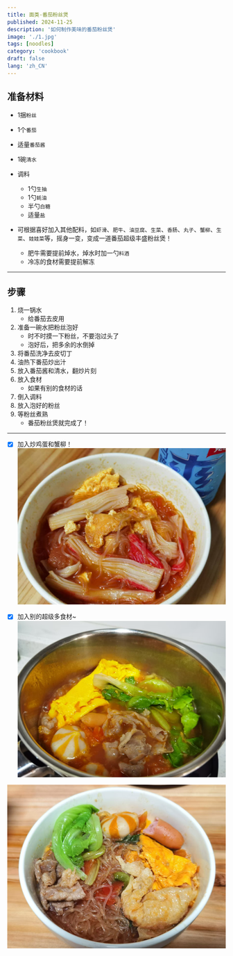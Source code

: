 ```yaml
---
title: 面类-番茄粉丝煲
published: 2024-11-25
description: '如何制作美味的番茄粉丝煲'
image: './1.jpg'
tags: [noodles]
category: 'cookbook'
draft: false
lang: 'zh_CN'
---
```


## 准备材料
- 1捆`粉丝`  
- 1个`番茄`  
- 适量`番茄酱`  
- 1碗`清水`  
- 调料  
     - 1勺`生抽`  
     - 1勺`蚝油`  
     - 半勺`白糖`  
     - 适量`盐`  

- 可根据喜好加入其他配料，如`虾滑`、`肥牛`、`油豆腐`、`生菜`、`香肠`、`丸子`、`蟹柳`、`生菜`、`娃娃菜`等，摇身一变，变成一道番茄超级丰盛粉丝煲！  
    - 肥牛需要提前焯水，焯水时加一勺`料酒`  
    - 冷冻的食材需要提前解冻

***********

## 步骤  
1. 烧一锅水   
    - 给番茄去皮用   
2. 准备一碗水把粉丝泡好  
    - 时不时摸一下粉丝，不要泡过头了   
    - 泡好后，把多余的水倒掉  
3. 将番茄洗净去皮切丁  
4. 油热下番茄炒出汁  
5. 放入番茄酱和清水，翻炒片刻  
6. 放入食材  
    - 如果有别的食材的话  
7. 倒入调料  
8. 放入泡好的粉丝  
9. 等粉丝煮熟  
    - 番茄粉丝煲就完成了！  

***********

- [x] 加入炒鸡蛋和蟹柳！  
![1](./2.jpg)

- [x] 加入别的超级多食材~
![2](./3.jpg)

![3](./4.jpg)
